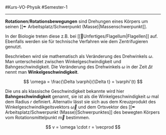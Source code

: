 #Kurs-VO-Physik #Semester-1

---

**Rotationen**/**Rotationsbewegungen** sind Drehungen eines Körpers um seinen [[✒ Arbeitsplatz/Schwerpunkt (Masse)|Massenschwerpunkt]].

In der Biologie treten diese z.B. bei [[📂Unfertiges/Flagellum|Flagellen]] auf. Ebenfalls werden sie für technische Verfahren wie dem Zentrifugieren genutzt.

Beschrieben wird sie mathematisch als Veränderung des Drehwinkels $\omega$. Man unterscheidet zwischen Winkelgeschwindigkeit und Bahngeschwindigkeit. Die Veränderung des Drehwinkels $\omega$ in der Zeit $\Delta t$ nennt man **Winkelgeschwindigkeit**.

$$
\omega = \frac{\Delta \varphi}{\Delta t} = \varphi'(t)
$$

Die uns als klassische Geschwindigkeit bekannte wird hier **Bahngeschwindigkeit** genannt, sie ist als die Winkelgeschwindigkeit $\omega$ mal dem Radius $r$ definiert. Alternativ lässt sie sich aus dem Kreuzprodukt des Winkelgeschwindikgeitsvektors $\vec{\omega}$ und dem Ortsvektor des [[✒ Arbeitsplatz/Schwerpunkt (Masse)|Schwerpunktes]] des bewegten Körpers vom Rotationsmittelpunkt $\vec{m}$ bestimmen.

$$
v = \omega \cdot r = \vecprod
$$